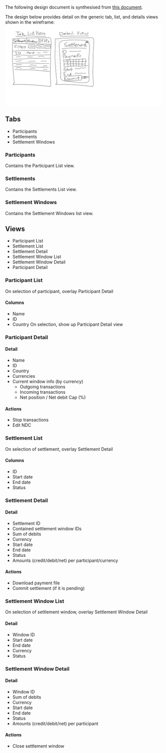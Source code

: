 
The following design document is synthesised from [this document](
https://modusbox.atlassian.net/wiki/spaces/CV/pages/340820007/30+Admin+Portal#id-30AdminPortal-3%29Financemanagementportal).

The design below provides detail on the generic tab, list, and details views shown in the
wireframe: ![Shoddy UI wireframe](./wireframe.png?raw=true)


## Tabs
* Participants
* Settlements
* Settlement Windows


### Participants
Contains the Participant List view.


### Settlements
Contains the Settlements List view.


### Settlement Windows
Contains the Settlement Windows list view.



## Views
* Participant List
* Settlement List
* Settlement Detail
* Settlement Window List
* Settlement Window Detail
* Participant Detail


### Participant List
On selection of participant, overlay Participant Detail
#### Columns
* Name
* ID
* Country
On selection, show up Participant Detail view


### Participant Detail
#### Detail
* Name
* ID
* Country
* Currencies
* Current window info (by currency)
    * Outgoing transactions
    * Incoming transactions
    * Net position / Net debit Cap (%)
#### Actions
* Stop transactions
* Edit NDC


### Settlement List
On selection of settlement, overlay Settlement Detail
#### Columns
* ID
* Start date
* End date
* Status


### Settlement Detail
#### Detail
* Settlement ID
* Contained settlement window IDs
* Sum of debits
* Currency
* Start date
* End date
* Status
* Amounts (credit/debit/net) per participant/currency
#### Actions
* Download payment file
* Commit settlement (if it is pending)


### Settlement Window List
On selection of settlement window, overlay Settlement Window Detail
#### Detail
* Window ID
* Start date
* End date
* Currency
* Status


### Settlement Window Detail
#### Detail
* Window ID
* Sum of debits
* Currency
* Start date
* End date
* Status
* Amounts (credit/debit/net) per participant
#### Actions
* Close settlement window

